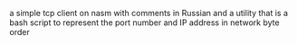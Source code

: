  
 a simple tcp client on nasm with comments in Russian and a utility that is a bash script to represent the port number and IP address in network byte order
